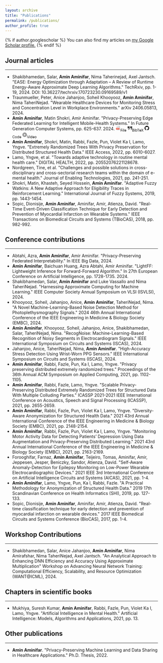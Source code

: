 ```yaml
---
layout: archive
title: "Publications"
permalink: /publications/
author_profile: true
---
```


{% if author.googlescholar %}
  You can also find my articles on <u><a href="{{author.googlescholar}}">my Google Scholar profile</a>.</u>
{% endif %}

## Journal articles
***
* Shakibhamedan, Salar, <b>Amin Aminifar</b>, Nima Taherinejad, Axel Jantsch. "EASE: Energy Optimization through Adaptation – A Review of Runtime Energy-Aware Approximate Deep Learning Algorithms." TechRxiv, pp. 1-19, 2024. DOI: 10.36227/techrxiv.170723230.09169589/v1
* Traunmueller, Peter, Anice Jahanjoo, Soheil Khooyooz, <b>Amin Aminifar</b>, Nima TaheriNejad. "Wearable Healthcare Devices for Monitoring Stress and Concentration Level in Workplace Environments." arXiv 2406.05813, 2024.
* <b>Amin Aminifar</b>, Matin Shokri, Amir Aminifar. "Privacy-Preserving Edge Federated Learning for Intelligent Mobile-Health Systems." In Future Generation Computer Systems, pp. 625-637. 2024.
<a href="https://www.sciencedirect.com/science/article/pii/S0167739X24003972?via%3Dihub"><img src="https://github.com/AminAminifar/info/blob/master/files/icons/pdf-icon.png?raw=true" width="15" height="15"><sub>File</sub></a>
<a href="https://github.com/AminAminifar/info/blob/master/files/my%20papers'%20BibTeX/aminifar2024privacy_FGCS.bib" download><img src="https://github.com/AminAminifar/info/blob/master/files/icons/quote-icon.png?raw=true" width="15" height="15"><sub>BibTeX</sub></a>
<a href="https://github.com/shokri-matin/Fed-eGlass"><img src="https://github.com/AminAminifar/info/blob/master/files/icons/github-icon.png?raw=true" width="15" height="15"><sub>Code</sub></a>
<a href="https://www.youtube.com/watch?v=goe1k5rvxnc"><img src="https://github.com/AminAminifar/info/blob/master/files/icons/video-icon.png?raw=true" width="15" height="15"><sub>Video</sub></a>
* <b>Amin Aminifar</b>, Shokri, Matin, Rabbi, Fazle, Pun, Violet Ka I, Lamo, Yngve. "Extremely Randomized Trees With Privacy Preservation for Distributed Structured Health Data." IEEE Access, 2022, pp. 6010-6027.
* Lamo, Yngve, et al. "Towards adaptive technology in routine mental health care." DIGITAL HEALTH, 2022, pp. 20552076221128678.
* Nordgreen, Tine, et al. "Challenges and possible solutions in cross-disciplinary and cross-sectorial research teams within the domain of e-mental health." Journal of Enabling Technologies, 2021, pp. 241-251.
* Shokri, Matin, Khasteh, Seyed Hossein, <b>Amin Aminifar</b>. "Adaptive Fuzzy Watkins: A New Adaptive Approach for Eligibility Traces in Reinforcement Learning." International Journal of Fuzzy Systems, 2019, pp. 1443-1454.
* Sopic, Dionisije, <b>Amin Aminifar</b>, Aminifar, Amir, Atienza, David. "Real-Time Event-Driven Classification Technique for Early Detection and Prevention of Myocardial Infarction on Wearable Systems." IEEE Transactions on Biomedical Circuits and Systems (TBioCAS), 2018, pp. 982-992.


## Conference contributions
***
* Abtahi, Azra, <b>Amin Aminifar</b>, Amir Aminifar. "Privacy-Preserving Federated Interpretability." In IEEE Big Data, 2024.
* <b>Amin Aminifar</b>, Baichuan Huang, Azra Abtahi, Amir Aminifar. "LightFF: Lightweight Inference for Forward-Forward Algorithm." In 27th European Conference on Artificial Intelligence, pp. 1728-1735. 2024.
* Shakibhamedan, Salar, <b>Amin Aminifar</b> and Luke Vassallo and Nima TaheriNejad. "Harnessing Approximate Computing for Machine Learning." IEEE Computer Society Annual Symposium on VLSI (ISVLSI), 2024.
* Khooyooz, Soheil, Jahanjoo, Anice, <b>Amin Aminifar</b>, TaheriNejad, Nima. "A Novel Machine-Learning-Based Noise Detection Method for Photoplethysmography Signals." 2024 46th Annual International Conference of the IEEE Engineering in Medicine & Biology Society (EMBC), 2024.
* <b>Amin Aminifar</b>, Khooyooz, Soheil, Jahanjoo, Anice, Shakibhamedan, Salar, TaheriNejad, Nima. "RecogNoise: Machine-Learning-Based Recognition of Noisy Segments in Electrocardiogram Signals." IEEE International Symposium on Circuits and Systems (ISCAS), 2024.
* Jahanjoo, Anice, TaheriNejad, Nima, <b>Amin Aminifar</b>. "High-Accuracy Stress Detection Using Wrist-Worn PPG Sensors." IEEE International Symposium on Circuits and Systems (ISCAS), 2024.
* <b>Amin Aminifar</b>, Rabbi, Fazle, Pun, Ka I, Lamo, Yngve. "Privacy preserving distributed extremely randomized trees." Proceedings of the 36th Annual ACM Symposium on Applied Computing, 2021, pp. 1102-1105.
* <b>Amin Aminifar</b>, Rabbi, Fazle, Lamo, Yngve. "Scalable Privacy-Preserving Distributed Extremely Randomized Trees for Structured Data With Multiple Colluding Parties." ICASSP 2021-2021 IEEE International Conference on Acoustics, Speech and Signal Processing (ICASSP), 2021, pp. 2655-2659.
* <b>Amin Aminifar</b>, Rabbi, Fazle, Pun, Violet Ka I, Lamo, Yngve. "Diversity-Aware Anonymization for Structured Health Data." 2021 43rd Annual International Conference of the IEEE Engineering in Medicine & Biology Society (EMBC), 2021, pp. 2148-2154.
* <b>Amin Aminifar</b>, Rabbi, Fazle, Pun, Violet Ka I, Lamo, Yngve. "Monitoring Motor Activity Data for Detecting Patients’ Depression Using Data Augmentation and Privacy-Preserving Distributed Learning." 2021 43rd Annual International Conference of the IEEE Engineering in Medicine & Biology Society (EMBC), 2021, pp. 2163-2169.
* Forooghifar, Farnaz, <b>Amin Aminifar</b>, Teijeiro, Tomas, Aminifar, Amir, Jeppesen, Jesper, Beniczky, Sandor, Atienza, David. "Self-Aware Anomaly-Detection for Epilepsy Monitoring on Low-Power Wearable Electrocardiographic Devices." 2021 IEEE 3rd International Conference on Artificial Intelligence Circuits and Systems (AICAS), 2021, pp. 1-4.
* <b>Amin Aminifar</b>, Lamo, Yngve, Pun, Ka I, Rabbi, Fazle. "A Practical Methodology for Anonymization of Structured Health Data." 2019 17th Scandinavian Conference on Health Informatics (SHI), 2019, pp. 127-133.
* Sopic, Dionisije, <b>Amin Aminifar</b>, Aminifar, Amir, Atienza, David. "Real-time classification technique for early detection and prevention of myocardial infarction on wearable devices." 2017 IEEE Biomedical Circuits and Systems Conference (BioCAS), 2017, pp. 1-4.

## Workshop Contributions
***
* Shakibhamedan, Salar, Anice Jahanjoo, <b>Amin Aminifar</b>, Nima Amirafshar, Nima TaheriNejad, Axel Jantsch. "An Analytical Approach to Enhancing DNN Efficiency and Accuracy Using Approximate Multiplication" Workshop on Advancing Neural Network Training: Computational Efficiency, Scalability, and Resource Optimization (WANT@ICML), 2024.

## Chapters in scientific books
***
* Mukhiya, Suresh Kumar, <b>Amin Aminifar</b>, Rabbi, Fazle, Pun, Violet Ka I, Lamo, Yngve. "Artificial Intelligence in Mental Health." Artificial Intelligence: Models, Algorithms and Applications, 2021, pp. 13.

## Other publications
***
* <b>Amin Aminifar</b>. "Privacy-Preserving Machine Learning and Data Sharing in Healthcare Applications." Ph.D. Thesis, 2022.


<!--
* Shakibhamedan, Salar, <b>Amin Aminifar</b>, Nima Taherinejad, Axel Jantsch. "EASE: Energy Optimization through Adaptation – A Review of Runtime Energy-Aware Approximate Deep Learning Algorithms." TechRxiv, pp. 1-19, 2024. DOI: 10.36227/techrxiv.170723230.09169589/v1
* Traunmueller, Peter, Anice Jahanjoo, Soheil Khooyooz, <b>Amin Aminifar</b>, Nima TaheriNejad. "Wearable Healthcare Devices for Monitoring Stress and Concentration Level in Workplace Environments." arXiv 2406.05813, 2024.
* Abtahi, Azra, <b>Amin Aminifar</b>, Amir Aminifar. "Privacy-Preserving Federated Interpretability." In IEEE Big Data, 2024.
* <b>Amin Aminifar</b>, Matin Shokri, Amir Aminifar. "Privacy-Preserving Edge Federated Learning for Intelligent Mobile-Health Systems." In Future Generation Computer Systems, pp. 625-637. 2024. <a href="https://github.com/shokri-matin/Fed-eGlass"><img src="https://github.com/AminAminifar/info/blob/master/files/icons/github-icon.png?raw=true" width="15" height="15"><sub>Code</sub></a> 
* <b>Amin Aminifar</b>, Baichuan Huang, Azra Abtahi, Amir Aminifar. "LightFF: Lightweight Inference for Forward-Forward Algorithm." In 27th European Conference on Artificial Intelligence, pp. 1728-1735. 2024.
* Shakibhamedan, Salar, Anice Jahanjoo, <b>Amin Aminifar</b>, Nima Amirafshar, Nima TaheriNejad, Axel Jantsch. "An Analytical Approach to Enhancing DNN Efficiency and Accuracy Using Approximate Multiplication" Workshop on Advancing Neural Network Training: Computational Efficiency, Scalability, and Resource Optimization (WANT@ICML), 2024.
* Shakibhamedan, Salar, <b>Amin Aminifar</b> and Luke Vassallo and Nima TaheriNejad. "Harnessing Approximate Computing for Machine Learning." IEEE Computer Society Annual Symposium on VLSI (ISVLSI), 2024.
* Khooyooz, Soheil, Jahanjoo, Anice, <b>Amin Aminifar</b>, TaheriNejad, Nima. "A Novel Machine-Learning-Based Noise Detection Method for Photoplethysmography Signals." 2024 46th Annual International Conference of the IEEE Engineering in Medicine & Biology Society (EMBC), 2024.
* <b>Amin Aminifar</b>, Khooyooz, Soheil, Jahanjoo, Anice, Shakibhamedan, Salar, TaheriNejad, Nima. "RecogNoise: Machine-Learning-Based Recognition of Noisy Segments in Electrocardiogram Signals." IEEE International Symposium on Circuits and Systems (ISCAS), 2024.
* Jahanjoo, Anice, TaheriNejad, Nima, <b>Amin Aminifar</b>. "High-Accuracy Stress Detection Using Wrist-Worn PPG Sensors." IEEE International Symposium on Circuits and Systems (ISCAS), 2024.
* <b>Amin Aminifar</b>, Shokri, Matin, Rabbi, Fazle, Pun, Violet Ka I, Lamo, Yngve. "Extremely Randomized Trees With Privacy Preservation for Distributed Structured Health Data." IEEE Access, 2022, pp. 6010-6027.
* <b>Amin Aminifar</b>. "Privacy-Preserving Machine Learning and Data Sharing in Healthcare Applications." Ph.D. Thesis, 2022.
* Lamo, Yngve, et al. "Towards adaptive technology in routine mental health care." DIGITAL HEALTH, 2022, pp. 20552076221128678.
* <b>Amin Aminifar</b>, Rabbi, Fazle, Pun, Ka I, Lamo, Yngve. "Privacy preserving distributed extremely randomized trees." Proceedings of the 36th Annual ACM Symposium on Applied Computing, 2021, pp. 1102-1105.
* <b>Amin Aminifar</b>, Rabbi, Fazle, Lamo, Yngve. "Scalable Privacy-Preserving Distributed Extremely Randomized Trees for Structured Data With Multiple Colluding Parties." ICASSP 2021-2021 IEEE International Conference on Acoustics, Speech and Signal Processing (ICASSP), 2021, pp. 2655-2659.
* Mukhiya, Suresh Kumar, <b>Amin Aminifar</b>, Rabbi, Fazle, Pun, Violet Ka I, Lamo, Yngve. "Artificial Intelligence in Mental Health." Artificial Intelligence: Models, Algorithms and Applications, 2021, pp. 13.
* Nordgreen, Tine, et al. "Challenges and possible solutions in cross-disciplinary and cross-sectorial research teams within the domain of e-mental health." Journal of Enabling Technologies, 2021, pp. 241-251.
* <b>Amin Aminifar</b>, Rabbi, Fazle, Pun, Violet Ka I, Lamo, Yngve. "Diversity-Aware Anonymization for Structured Health Data." 2021 43rd Annual International Conference of the IEEE Engineering in Medicine & Biology Society (EMBC), 2021, pp. 2148-2154.
* <b>Amin Aminifar</b>, Rabbi, Fazle, Pun, Violet Ka I, Lamo, Yngve. "Monitoring Motor Activity Data for Detecting Patients’ Depression Using Data Augmentation and Privacy-Preserving Distributed Learning." 2021 43rd Annual International Conference of the IEEE Engineering in Medicine & Biology Society (EMBC), 2021, pp. 2163-2169.
* Forooghifar, Farnaz, <b>Amin Aminifar</b>, Teijeiro, Tomas, Aminifar, Amir, Jeppesen, Jesper, Beniczky, Sandor, Atienza, David. "Self-Aware Anomaly-Detection for Epilepsy Monitoring on Low-Power Wearable Electrocardiographic Devices." 2021 IEEE 3rd International Conference on Artificial Intelligence Circuits and Systems (AICAS), 2021, pp. 1-4.
* Shokri, Matin, Khasteh, Seyed Hossein, <b>Amin Aminifar</b>. "Adaptive Fuzzy Watkins: A New Adaptive Approach for Eligibility Traces in Reinforcement Learning." International Journal of Fuzzy Systems, 2019, pp. 1443-1454.
* <b>Amin Aminifar</b>, Lamo, Yngve, Pun, Ka I, Rabbi, Fazle. "A Practical Methodology for Anonymization of Structured Health Data." 2019 17th Scandinavian Conference on Health Informatics (SHI), 2019, pp. 127-133.
* Sopic, Dionisije, <b>Amin Aminifar</b>, Aminifar, Amir, Atienza, David. "Real-Time Event-Driven Classification Technique for Early Detection and Prevention of Myocardial Infarction on Wearable Systems." IEEE Transactions on Biomedical Circuits and Systems (TBioCAS), 2018, pp. 982-992.
* Sopic, Dionisije, <b>Amin Aminifar</b>, Aminifar, Amir, Atienza, David. "Real-time classification technique for early detection and prevention of myocardial infarction on wearable devices." 2017 IEEE Biomedical Circuits and Systems Conference (BioCAS), 2017, pp. 1-4.
-->
<!--[![GitHub](https://cdn-icons-png.flaticon.com/512/25/25231.png)](https://github.com/shokri-matin/Fed-eGlass)-->

